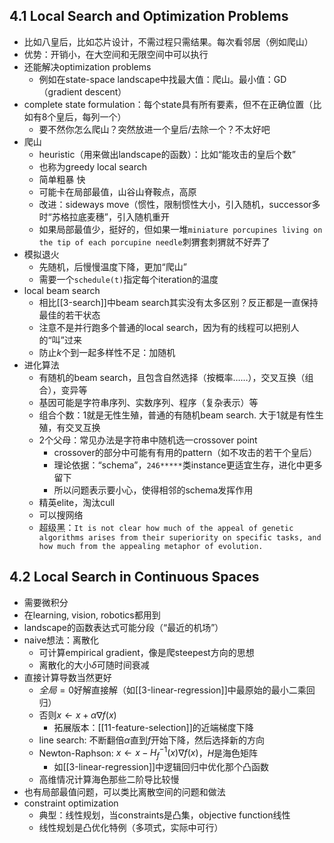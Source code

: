 ## 4.1 Local Search and Optimization Problems
- 比如八皇后，比如芯片设计，不需过程只需结果。每次看邻居（例如爬山）
- 优势：开销小，在大空间和无限空间中可以执行
- 还能解决optimization problems
  - 例如在state-space landscape中找最大值：爬山。最小值：GD（gradient descent）
- complete state formulation：每个state具有所有要素，但不在正确位置（比如有8个皇后，每列一个）
  - 要不然你怎么爬山？突然放进一个皇后/去除一个？不太好吧
- 爬山
  - heuristic（用来做出landscape的函数）：比如“能攻击的皇后个数”
  - 也称为greedy local search
  - 简单粗暴 快
  - 可能卡在局部最值，山谷山脊鞍点，高原
  - 改进：sideways move（惯性，限制惯性大小，引入随机，successor多时“苏格拉底麦穗”，引入随机重开
  - 如果局部最值少，挺好的，但如果一堆`miniature porcupines living on the tip of each porcupine needle`刺猬套刺猬就不好弄了
- 模拟退火
  - 先随机，后慢慢温度下降，更加“爬山”
  - 需要一个`schedule(t)`指定每个iteration的温度
- local beam search
  - 相比[[3-search]]中beam search其实没有太多区别？反正都是一直保持最佳的若干状态
  - 注意不是并行跑多个普通的local search，因为有的线程可以把别人的“叫”过来
  - 防止$k$个到一起多样性不足：加随机
- 进化算法
  - 有随机的beam search，且包含自然选择（按概率……），交叉互换（组合），变异等
  - 基因可能是字符串序列、实数序列、程序（复杂表示）等
  - 组合个数：1就是无性生殖，普通的有随机beam search. 大于1就是有性生殖，有交叉互换
  - 2个父母：常见办法是字符串中随机选一crossover point
    - crossover的部分中可能有有用的pattern（如不攻击的若干个皇后）
    - 理论依据：“schema”，`246*****`类instance更适宜生存，进化中更多留下
    - 所以问题表示要小心，使得相邻的schema发挥作用
  - 精英elite，淘汰cull
  - 可以搜网络
  - 超级黑：`It is not clear how much of the appeal of genetic algorithms arises from their superiority on specific tasks, and how much from the appealing metaphor of evolution.`
## 4.2 Local Search in Continuous Spaces
- 需要微积分
- 在learning, vision, robotics都用到
- landscape的函数表达式可能分段（“最近的机场”）
- naive想法：离散化
  - 可计算empirical gradient，像是爬steepest方向的思想
  - 离散化的大小$\delta$可随时间衰减
- 直接计算导数当然更好
  - $全局=0$好解直接解（如[[3-linear-regression]]中最原始的最小二乘回归）
  - 否则$x\leftarrow x+\alpha\nabla f(x)$
    - 拓展版本：[[11-feature-selection]]的近端梯度下降
  - line search: 不断翻倍$\alpha$直到$f$开始下降，然后选择新的方向
  - Newton-Raphson: $x\leftarrow x - H_f^{-1}(x)\nabla f(x)$，$H$是海色矩阵
    - 如[[3-linear-regression]]中逻辑回归中优化那个凸函数
  - 高维情况计算海色那些二阶导比较慢
- 也有局部最值问题，可以类比离散空间的问题和做法
- constraint optimization
  - 典型：线性规划，当constraints是凸集，objective function线性
  - 线性规划是凸优化特例（多项式，实际中可行）